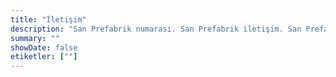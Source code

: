 ```yaml
---
title: "İletişim"
description: "San Prefabrik numarası. San Prefabrik iletişim. San Prefabrik telefon. Bilgilerinin bulunduğu sayfa."
summary: ""
showDate: false
etiketler: [""]
---
```

